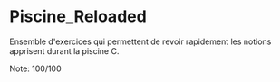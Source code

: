 # Piscine_Reloaded

Ensemble d'exercices qui permettent de revoir rapidement les notions apprisent durant la piscine C.

Note: 100/100
